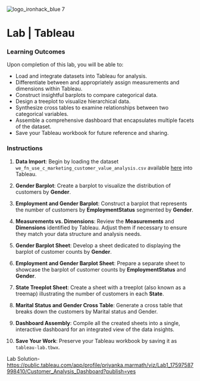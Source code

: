 ![logo_ironhack_blue 7](https://user-images.githubusercontent.com/23629340/40541063-a07a0a8a-601a-11e8-91b5-2f13e4e6b441.png)

# Lab | Tableau

### Learning Outcomes

Upon completion of this lab, you will be able to:

- Load and integrate datasets into Tableau for analysis.
- Differentiate between and appropriately assign measurements and dimensions within Tableau.
- Construct insightful barplots to compare categorical data.
- Design a treeplot to visualize hierarchical data.
- Synthesize cross tables to examine relationships between two categorical variables.
- Assemble a comprehensive dashboard that encapsulates multiple facets of the dataset.
- Save your Tableau workbook for future reference and sharing.

### Instructions

1. **Data Import**: Begin by loading the dataset `we_fn_use_c_marketing_customer_value_analysis.csv` available [here](https://raw.githubusercontent.com/data-bootcamp-v4/data/main/we_fn_use_c_marketing_customer_value_analysis.csv) into Tableau.

2. **Gender Barplot**: Create a barplot to visualize the distribution of customers by **Gender**.

3. **Employment and Gender Barplot**: Construct a barplot that represents the number of customers by **EmploymentStatus** segmented by **Gender**.

4. **Measurements vs. Dimensions**: Review the **Measurements** and **Dimensions** identified by Tableau. Adjust them if necessary to ensure they match your data structure and analysis needs.

5. **Gender Barplot Sheet**: Develop a sheet dedicated to displaying the barplot of customer counts by **Gender**.

6. **Employment and Gender Barplot Sheet**: Prepare a separate sheet to showcase the barplot of customer counts by **EmploymentStatus** and **Gender**.

7. **State Treeplot Sheet**: Create a sheet with a treeplot (also known as a treemap) illustrating the number of customers in each **State**.

8. **Marital Status and Gender Cross Table**: Generate a cross table that breaks down the customers by Marital status and Gender.

9. **Dashboard Assembly**: Compile all the created sheets into a single, interactive dashboard for an integrated view of the data insights.

10. **Save Your Work**: Preserve your Tableau workbook by saving it as `tableau-lab.tbwx`.


Lab Solution- https://public.tableau.com/app/profile/priyanka.marmath/viz/Lab1_17597587998410/Customer_Analysis_Dashboard?publish=yes
